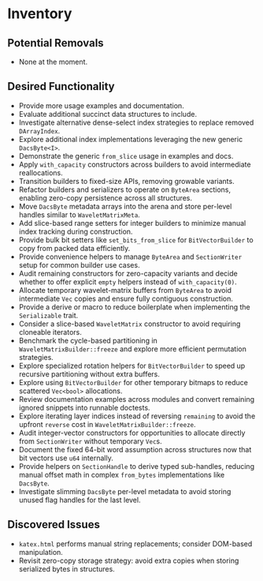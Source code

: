 # Inventory

## Potential Removals
- None at the moment.

## Desired Functionality
- Provide more usage examples and documentation.
- Evaluate additional succinct data structures to include.
- Investigate alternative dense-select index strategies to replace removed `DArrayIndex`.
- Explore additional index implementations leveraging the new generic `DacsByte<I>`.
- Demonstrate the generic `from_slice` usage in examples and docs.
- Apply `with_capacity` constructors across builders to avoid intermediate reallocations.
- Transition builders to fixed-size APIs, removing growable variants.
- Refactor builders and serializers to operate on `ByteArea` sections, enabling
  zero-copy persistence across all structures.
- Move `DacsByte` metadata arrays into the arena and store per-level handles
  similar to `WaveletMatrixMeta`.
- Add slice-based range setters for integer builders to minimize manual index
  tracking during construction.
- Provide bulk bit setters like `set_bits_from_slice` for `BitVectorBuilder`
  to copy from packed data efficiently.
- Provide convenience helpers to manage `ByteArea` and `SectionWriter` setup for
  common builder use cases.
- Audit remaining constructors for zero-capacity variants and decide whether to
  offer explicit `empty` helpers instead of `with_capacity(0)`.
- Allocate temporary wavelet-matrix buffers from `ByteArea` to avoid
  intermediate `Vec` copies and ensure fully contiguous construction.
- Provide a derive or macro to reduce boilerplate when implementing the
  `Serializable` trait.
- Consider a slice-based `WaveletMatrix` constructor to avoid requiring
  cloneable iterators.
 - Benchmark the cycle-based partitioning in `WaveletMatrixBuilder::freeze`
   and explore more efficient permutation strategies.
- Explore specialized rotation helpers for `BitVectorBuilder` to speed up
  recursive partitioning without extra buffers.
- Explore using `BitVectorBuilder` for other temporary bitmaps to reduce
  scattered `Vec<bool>` allocations.
- Review documentation examples across modules and convert remaining ignored
  snippets into runnable doctests.
- Explore iterating layer indices instead of reversing `remaining` to avoid
  the upfront `reverse` cost in `WaveletMatrixBuilder::freeze`.
- Audit integer-vector constructors for opportunities to allocate directly
  from `SectionWriter` without temporary `Vec`s.
- Document the fixed 64-bit word assumption across structures now that bit
  vectors use `u64` internally.
- Provide helpers on `SectionHandle` to derive typed sub-handles, reducing
  manual offset math in complex `from_bytes` implementations like `DacsByte`.
- Investigate slimming `DacsByte` per-level metadata to avoid storing unused
  flag handles for the last level.
## Discovered Issues
- `katex.html` performs manual string replacements; consider DOM-based manipulation.
- Revisit zero-copy storage strategy: avoid extra copies when storing serialized bytes in structures.
